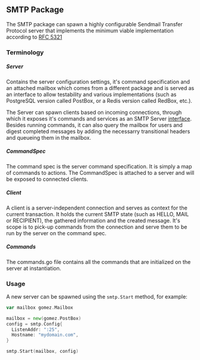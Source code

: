 ## SMTP Package

The SMTP package can spawn a highly configurable Sendmail Transfer Protocol server that implements the minimum viable implementation according to [RFC 5321](http://tools.ietf.org/html/rfc5321)

### Terminology

##### Server
Contains the server configuration settings, it's command specification and an attached mailbox which comes from a different package and is served as an interface to allow testability and various implementations (such as PostgreSQL version called PostBox, or a Redis version called RedBox, etc.).

The Server can spawn clients based on incoming connections, through which it exposes it's commands and services as an SMTP Server [interface](https://github.com/gbbr/gomez/blob/master/smtp/server.go#L16). Besides running commands, it can also query the mailbox for users and digest completed messages by adding the necessarry transitional headers and queueing them in the mailbox.

##### CommandSpec
The command spec is the server command specification. It is simply a map of commands to actions. The CommandSpec is attached to a server and will be exposed to connected clients.

##### Client
A client is a server-independent connection and serves as context for the current transaction. It holds the current SMTP state (such as HELLO, MAIL or RECIPIENT), the gathered information and the created message. It's scope is to pick-up commands from the connection and serve them to be run by the server on the command spec.

##### Commands
The commands.go file contains all the commands that are initialized on the server at instantiation.

### Usage

A new server can be spawned using the `smtp.Start` method, for example:

```go
var mailbox gomez.Mailbox

mailbox = new(gomez.PostBox)
config = smtp.Config{
  ListenAddr: ":25",
  Hostname: "mydomain.com",
}

smtp.Start(mailbox, config)
```
